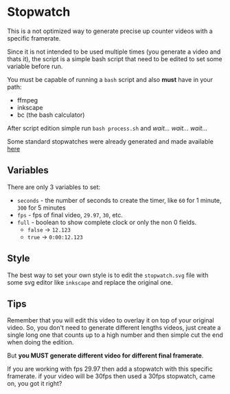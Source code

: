 # Stopwatch

This is a not optimized way to generate precise up counter videos with a specific framerate.

Since it is not intended to be used multiple times (you generate a video and thats it), the script is a simple bash script that need to be edited to set some variable before run.

You must be capable of running a `bash` script and also **must** have in your path:

- ffmpeg
- inkscape
- bc (the bash calculator)

After script edition simple run `bash process.sh` and *wait... wait... wait...*

Some standard stopwatches were already generated and made available [here](https://xgvargas.github.io/kdenutil/)

## Variables

There are only 3 variables to set:

- `seconds` - the number of seconds to create the timer, like `60` for 1 minute, `300` for 5 minutes
- `fps` - fps of final video, `29.97`, `30`, etc.
- `full` - boolean to show complete clock or only the non 0 fields.
    - `false` -> `12.123`
    - `true` -> `0:00:12.123`

## Style

The best way to set your own style is to edit the `stopwatch.svg` file with some svg editor like `inkscape` and replace the original one.

## Tips

Remember that you will edit this video to overlay it on top of your original video. So, you don't need to generate different lengths videos, just create a single long one that counts up to a high number and then simple cut the end when doing the edition.

But **you MUST generate different video for different final framerate**.

If you are working with fps 29.97 then add a stopwatch with this specific framerate. if your video will be 30fps then used a 30fps stopwatch, came on, you got it right?
